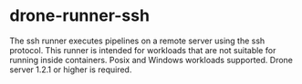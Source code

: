 # drone-runner-ssh

The ssh runner executes pipelines on a remote server using the ssh protocol. This runner is intended for workloads that are not suitable for running inside containers. Posix and Windows workloads supported. Drone server 1.2.1 or higher is required.
